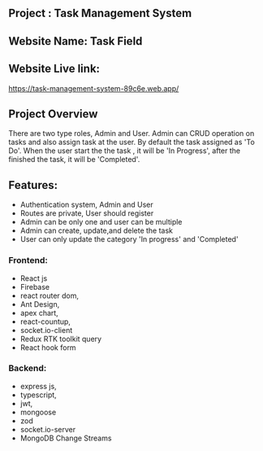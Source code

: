 

## Project : Task Management System

## Website Name: Task Field

## Website Live link:

<https://task-management-system-89c6e.web.app/>

## Project Overview
There are two type roles, Admin and User. Admin can CRUD operation on tasks and also assign task at the user. By default the task assigned as 'To Do'. When the user start the the task , it will be 'In Progress', after the finished the task, it will be 'Completed'.

## Features:

- Authentication system, Admin and User
- Routes are private, User should register
- Admin can be only one and user can be multiple
- Admin can create, update,and delete the task
- User can only update the category 'In progress' and 'Completed'

### Frontend:

- React js
- Firebase
- react router dom,
- Ant Design,
- apex chart,
- react-countup,
- socket.io-client
- Redux RTK toolkit query
- React hook form

### Backend:

- express js,
- typescript,
- jwt,
- mongoose
- zod
- socket.io-server
- MongoDB Change Streams
